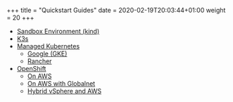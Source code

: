 +++
title = "Quickstart Guides"
date = 2020-02-19T20:03:44+01:00
weight = 20
+++

* [Sandbox Environment (kind)](kind)
* [K3s](k3s)
* [Managed Kubernetes](managed-kubernetes)
  * [Google (GKE)](managed-kubernetes/gke)
  * [Rancher](managed-kubernetes/rancher)
* [OpenShift](openshift)
  * [On AWS](openshift/aws)
  * [On AWS with Globalnet](openshift/globalnet)
  * [Hybrid vSphere and AWS](openshift/vsphere-aws)
